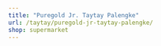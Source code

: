 ```yaml
---
title: "Puregold Jr. Taytay Palengke"
url: /taytay/puregold-jr-taytay-palengke/
shop: supermarket
---
```

